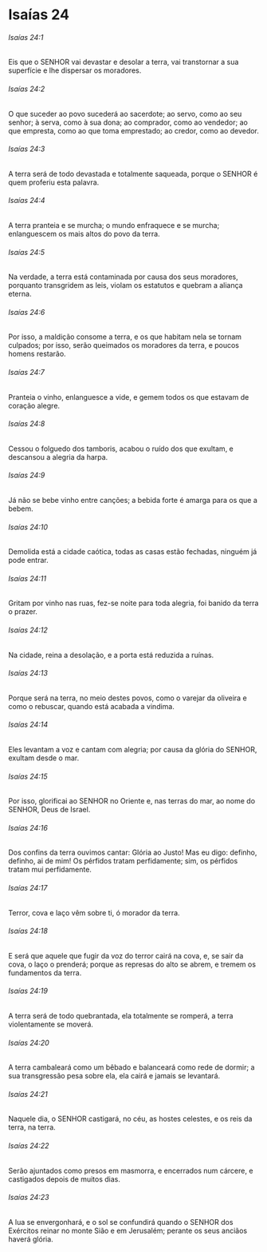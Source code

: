 # Isaías 24

###### Isaías 24:1

Eis que o SENHOR vai devastar e desolar a terra, vai transtornar a sua superfície e lhe dispersar os moradores.

###### Isaías 24:2

O que suceder ao povo sucederá ao sacerdote; ao servo, como ao seu senhor; à serva, como à sua dona; ao comprador, como ao vendedor; ao que empresta, como ao que toma emprestado; ao credor, como ao devedor.

###### Isaías 24:3

A terra será de todo devastada e totalmente saqueada, porque o SENHOR é quem proferiu esta palavra.

###### Isaías 24:4

A terra pranteia e se murcha; o mundo enfraquece e se murcha; enlanguescem os mais altos do povo da terra.

###### Isaías 24:5

Na verdade, a terra está contaminada por causa dos seus moradores, porquanto transgridem as leis, violam os estatutos e quebram a aliança eterna.

###### Isaías 24:6

Por isso, a maldição consome a terra, e os que habitam nela se tornam culpados; por isso, serão queimados os moradores da terra, e poucos homens restarão.

###### Isaías 24:7

Pranteia o vinho, enlanguesce a vide, e gemem todos os que estavam de coração alegre.

###### Isaías 24:8

Cessou o folguedo dos tamboris, acabou o ruído dos que exultam, e descansou a alegria da harpa.

###### Isaías 24:9

Já não se bebe vinho entre canções; a bebida forte é amarga para os que a bebem.

###### Isaías 24:10

Demolida está a cidade caótica, todas as casas estão fechadas, ninguém já pode entrar.

###### Isaías 24:11

Gritam por vinho nas ruas, fez-se noite para toda alegria, foi banido da terra o prazer.

###### Isaías 24:12

Na cidade, reina a desolação, e a porta está reduzida a ruínas.

###### Isaías 24:13

Porque será na terra, no meio destes povos, como o varejar da oliveira e como o rebuscar, quando está acabada a vindima.

###### Isaías 24:14

Eles levantam a voz e cantam com alegria; por causa da glória do SENHOR, exultam desde o mar.

###### Isaías 24:15

Por isso, glorificai ao SENHOR no Oriente e, nas terras do mar, ao nome do SENHOR, Deus de Israel.

###### Isaías 24:16

Dos confins da terra ouvimos cantar: Glória ao Justo! Mas eu digo: definho, definho, ai de mim! Os pérfidos tratam perfidamente; sim, os pérfidos tratam mui perfidamente.

###### Isaías 24:17

Terror, cova e laço vêm sobre ti, ó morador da terra.

###### Isaías 24:18

E será que aquele que fugir da voz do terror cairá na cova, e, se sair da cova, o laço o prenderá; porque as represas do alto se abrem, e tremem os fundamentos da terra.

###### Isaías 24:19

A terra será de todo quebrantada, ela totalmente se romperá, a terra violentamente se moverá.

###### Isaías 24:20

A terra cambaleará como um bêbado e balanceará como rede de dormir; a sua transgressão pesa sobre ela, ela cairá e jamais se levantará.

###### Isaías 24:21

Naquele dia, o SENHOR castigará, no céu, as hostes celestes, e os reis da terra, na terra.

###### Isaías 24:22

Serão ajuntados como presos em masmorra, e encerrados num cárcere, e castigados depois de muitos dias.

###### Isaías 24:23

A lua se envergonhará, e o sol se confundirá quando o SENHOR dos Exércitos reinar no monte Sião e em Jerusalém; perante os seus anciãos haverá glória.


